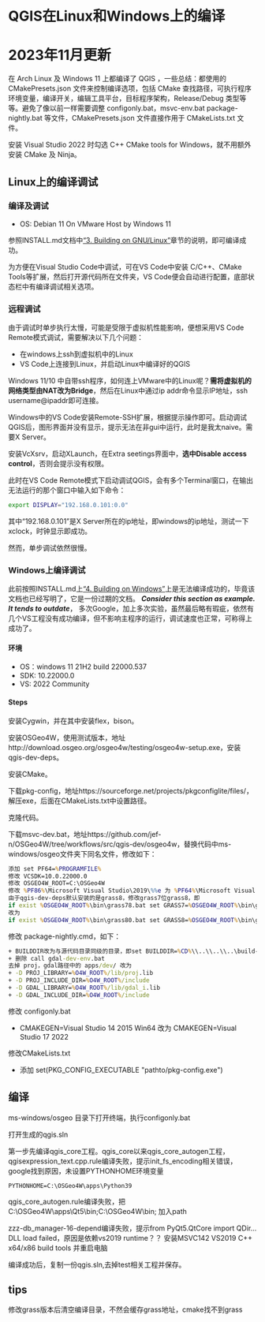 # QGIS在Linux和Windows上的编译
# 2023年11月更新

在 Arch Linux 及 Windows 11 上都编译了 QGIS ，一些总结：都使用的 CMakePresets.json 文件来控制编译选项，包括 CMake 查找路径，可执行程序环境变量，编译开关，编辑工具平台，目标程序架构，Release/Debug 类型等等。避免了像以前一样需要调整 configonly.bat，msvc-env.bat package-nightly.bat 等文件，CMakePresets.json 文件直接作用于 CMakeLists.txt 文件。

安装 Visual Studio 2022 时勾选 C++ CMake tools for Windows，就不用额外安装 CMake 及 Ninja。

## Linux上的编译调试
### 编译及调试
+ OS: Debian 11 On VMware Host by Windows 11

参照INSTALL.md文档中[“3. Building on GNU/Linux”](https://github.com/qgis/QGIS/blob/master/INSTALL.md#3-building-on-gnulinux)章节的说明，即可编译成功。

为方便在Visual Studio Code中调试，可在VS Code中安装 C/C++、CMake Tools等扩展，然后打开源代码所在文件夹，VS Code便会自动进行配置，底部状态栏中有编译调试相关选项。
### 远程调试
由于调试时单步执行太慢，可能是受限于虚拟机性能影响，便想采用VS Code Remote模式调试，需要解决以下几个问题：
+ 在windows上ssh到虚拟机中的Linux
+ VS Code上连接到Linux，并启动Linux中编译好的QGIS

Windows 11/10 中自带ssh程序，如何连上VMware中的Linux呢？**需将虚拟机的网络类型由NAT改为Bridge**，然后在Linux中通过ip addr命令显示IP地址，ssh username@ipaddr即可连接。

Windows中的VS Code安装Remote-SSH扩展，根据提示操作即可。启动调试QGIS后，图形界面并没有显示，提示无法在非gui中运行，此时是我太naive。需要X Server。

安装VcXsrv，启动XLaunch，在Extra seetings界面中，**选中Disable access control**，否则会提示没有权限。

此时在VS Code Remote模式下启动调试QGIS，会有多个Terminal窗口，在输出无法运行的那个窗口中输入如下命令：
~~~bash
export DISPLAY="192.168.0.101:0.0"
~~~
其中“192.168.0.101”是X Server所在的ip地址，即windows的ip地址，测试一下xclock，时钟显示即成功。

然而，单步调试依然很慢。

### Windows上编译调试
此前按照INSTALL.md上[“4. Building on Windows”](https://github.com/qgis/QGIS/blob/master/INSTALL.md#4-building-on-windows)上是无法编译成功的，毕竟该文档也已经写明了，它是一份过期的文档。
***Consider this section as example. It tends to outdate***，
多次Google，加上多次实验，虽然最后略有瑕疵，依然有几个VS工程没有成功编译，但不影响主程序的运行，调试速度也正常，可称得上成功了。

#### 环境
+ OS：windows 11 21H2 build 22000.537
+ SDK: 10.22000.0
+ VS: 2022 Community

#### Steps

安装Cygwin，并在其中安装flex，bison。

安装OSGeo4W，使用测试版本，地址http://download.osgeo.org/osgeo4w/testing/osgeo4w-setup.exe，安装qgis-dev-deps。

安装CMake。

下载pkg-config，地址https://sourceforge.net/projects/pkgconfiglite/files/，解压exe，后面在CMakeLists.txt中设置路径。

克隆代码。

下载msvc-dev.bat，地址https://github.com/jef-n/OSGeo4W/tree/workflows/src/qgis-dev/osgeo4w，替换代码中ms-windows/osgeo文件夹下同名文件，修改如下：
~~~bat
添加 set PF64=%PROGRAMFILE%
修改 VCSDK=10.0.22000.0
修改 OSGEO4W_ROOT=C:\OSGeo4W
修改 %PF86%\Microsoft Visual Studio\2019\%%e 为 %PF64%\Microsoft Visual Studio\2022\%%e
由于qgis-dev-deps默认安装的是grass8，修改grass7位grass8，即
if exist %OSGEO4W_ROOT%\bin\grass78.bat set GRASS7=%OSGEO4W_ROOT%\bin\grass78.bat
改为
if exist %OSGEO4W_ROOT%\bin\grass80.bat set GRASS8=%OSGEO4W_ROOT%\bin\grass80.bat
~~~

修改 package-nightly.cmd，如下：
~~~bat
+ BUILDDIR改为与源代码目录同级的目录，即set BUILDDIR=%CD%\\..\\..\\..\build-%PACKAGENAME%-%ARCH%
+ 删除 call gdal-dev-env.bat
去掉 proj，gdal路径中的 apps/dev/ 改为
+ -D PROJ_LIBRARY=%O4W_ROOT%/lib/proj.lib
+ -D PROJ_INCLUDE_DIR=%O4W_ROOT%/include
+ -D GDAL_LIBRARY=%O4W_ROOT%/lib/gdal_i.lib
+ -D GDAL_INCLUDE_DIR=%O4W_ROOT%/include
~~~

修改 configonly.bat
+ CMAKEGEN=Visual Studio 14 2015 Win64 改为 CMAKEGEN=Visual Studio 17 2022

修改CMakeLists.txt
+ 添加 set(PKG_CONFIG_EXECUTABLE "pathto/pkg-config.exe")

## 编译
ms-windows/osgeo 目录下打开终端，执行configonly.bat

打开生成的qgis.sln

第一步先编译qgis_core工程。qgis_core以来qgis_core_autogen工程，qgisexpression_text.cpp.rule编译失败，提示init_fs_encoding相关错误，google找到原因，未设置PYTHONHOME环境变量
~~~
PYTHONHOME=C:\OSGeo4W\apps\Python39
~~~
qgis_core_autogen.rule编译失败，把 C:\OSGeo4W\apps\Qt5\bin;C:\OSGeo4W\bin; 加入path

zzz-db_manager-16-depend编译失败，提示from PyQt5.QtCore import QDir... DLL load failed，原因是依赖vs2019 runtime？？
安装MSVC142 VS2019 C++ x64/x86 build tools 并重启电脑

编译成功后，复制一份qgis.sln,去掉test相关工程并保存。
## tips

修改grass版本后清空编译目录，不然会缓存grass地址，cmake找不到grass
